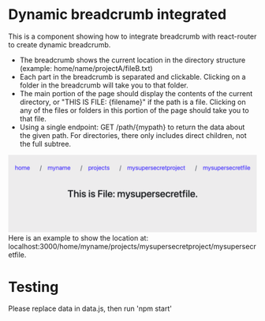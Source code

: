 # Dynamic breadcrumb integrated

This is a component showing how to integrate breadcrumb with react-router to create dynamic breadcrumb.

- The breadcrumb shows the current location in the directory structure (example: home/name/projectA/fileB.txt)
- Each part in the breadcrumb is separated and clickable. Clicking on a folder in the breadcrumb will take you to that folder.
- The main portion of the page should display the contents of the current directory, or "THIS IS FILE: {filename}" if the path is a file. Clicking on any of the files or folders in this portion of the page should take you to that file.
- Using a single endpoint: GET /path/{mypath} to return the data about the given path. For directories, there only includes direct children, not the full subtree.

![img](https://github.com/wallacezzzzz007/breadcrumbs_component/blob/master/images/breadcrumbs.png)
Here is an example to show the location at: localhost:3000/home/myname/projects/mysupersecretproject/mysupersecretfile.

# Testing

Please replace data in data.js, then run 'npm start'

